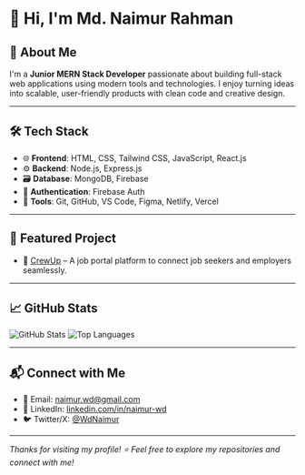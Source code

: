 # 👋 Hi, I'm Md. Naimur Rahman

## 🚀 About Me
I'm a **Junior MERN Stack Developer** passionate about building full-stack web applications using modern tools and technologies. I enjoy turning ideas into scalable, user-friendly products with clean code and creative design.

---

## 🛠️ Tech Stack

- 🌐 **Frontend**: HTML, CSS, Tailwind CSS, JavaScript, React.js  
- ⚙️ **Backend**: Node.js, Express.js  
- 🗃️ **Database**: MongoDB, Firebase  
- 🔐 **Authentication**: Firebase Auth  
- 🧰 **Tools**: Git, GitHub, VS Code, Figma, Netlify, Vercel

---

## 📂 Featured Project

- 🚀 [CrewUp](https://crewup.web.app/) – A job portal platform to connect job seekers and employers seamlessly.

---

## 📈 GitHub Stats

![GitHub Stats](https://github-readme-stats.vercel.app/api?username=naimur-wd&show_icons=true&theme=tokyonight)
![Top Languages](https://github-readme-stats.vercel.app/api/top-langs/?username=naimur-wd&layout=compact&theme=tokyonight)

---

## 📬 Connect with Me

- 📧 Email: [naimur.wd@gmail.com](mailto:naimur.wd@gmail.com)  
- 💼 LinkedIn: [linkedin.com/in/naimur-wd](https://www.linkedin.com/in/naimur-wd/)  
- 🐦 Twitter/X: [@WdNaimur](https://x.com/WdNaimur)

---

_Thanks for visiting my profile! ⭐ Feel free to explore my repositories and connect with me!_
